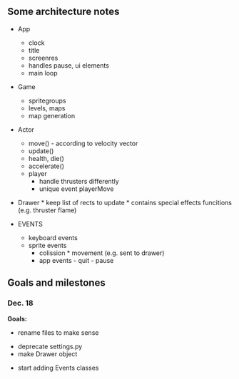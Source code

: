 ## Some architecture notes

* App 
    * clock
    * title
    * screenres
    * handles pause, ui elements
    * main loop

* Game 
    * spritegroups
    * levels, maps
    * map generation

* Actor
    * move() - according to velocity vector
    * update()
    * health, die()
    * accelerate()
    * player
        * handle thrusters differently
        * unique event playerMove

* Drawer
		* keep list of rects to update
		* contains special effects funcitions (e.g. thruster flame)

* EVENTS
    * keyboard events
    * sprite events
        * colission
				* movement (e.g. sent to drawer)
		* app events
				- quit
				- pause


## Goals and milestones

### Dec. 18

**Goals:**

- rename files to make sense
* deprecate settings.py
* make Drawer object
- start adding Events classes


